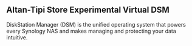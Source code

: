 ## Altan-Tipi Store Experimental Virtual DSM

DiskStation Manager (DSM) is the unified operating system that powers every Synology NAS and makes managing and protecting your data intuitive.